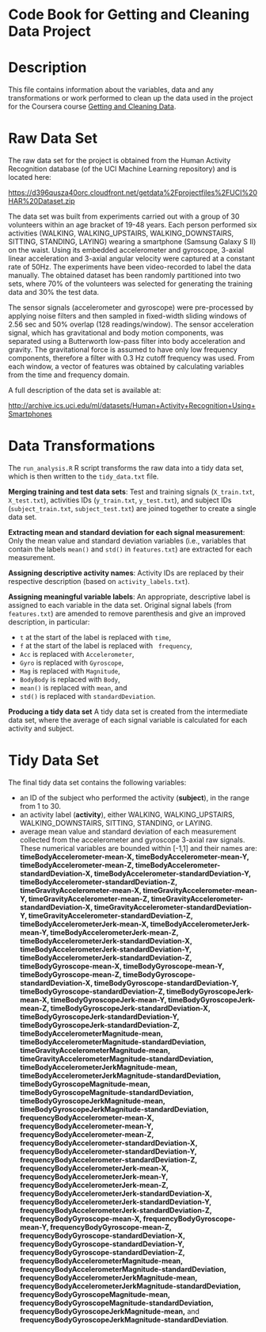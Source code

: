 Code Book for Getting and Cleaning Data Project  
==========================================

# Description 
This file contains information about the variables, data and any transformations or work performed to clean up the data used in the project for the Coursera course [Getting and Cleaning Data](https://www.coursera.org/course/getdata).

# Raw Data Set

The raw data set for the project is obtained from the Human Activity Recognition database (of the UCI Machine Learning repository) and is located here: 

https://d396qusza40orc.cloudfront.net/getdata%2Fprojectfiles%2FUCI%20HAR%20Dataset.zip

The data set was built from experiments carried out with a group of 30 volunteers within an age bracket of 19-48 years. Each person performed six activities (WALKING, WALKING_UPSTAIRS, WALKING_DOWNSTAIRS, SITTING, STANDING, LAYING) wearing a smartphone (Samsung Galaxy S II) on the waist. Using its embedded accelerometer and gyroscope, 3-axial linear acceleration and 3-axial angular velocity were captured at a constant rate of 50Hz. The experiments have been video-recorded to label the data manually. The obtained dataset has been randomly partitioned into two sets, where 70% of the volunteers was selected for generating the training data and 30% the test data.   

The sensor signals (accelerometer and gyroscope) were pre-processed by applying noise filters and then sampled in fixed-width sliding windows of 2.56 sec and 50% overlap (128 readings/window). The sensor acceleration signal, which has gravitational and body motion components, was separated using a Butterworth low-pass filter into body acceleration and gravity. The gravitational force is assumed to have only low frequency components, therefore a filter with 0.3 Hz cutoff frequency was used. From each window, a vector of features was obtained by calculating variables from the time and frequency domain.  

A full description of the data set is available at: 

http://archive.ics.uci.edu/ml/datasets/Human+Activity+Recognition+Using+Smartphones


# Data Transformations

The `run_analysis.R` R script transforms the raw data into a tidy data set, which is then written to the `tidy_data.txt` file.

__Merging training and test data sets__:
Test and training signals (`X_train.txt`, `X_test.txt`), activities IDs (`y_train.txt`, `y_test.txt`), and subject IDs (`subject_train.txt`, `subject_test.txt`) are joined together to create a single data set. 

__Extracting mean and standard deviation for each signal measurement__:
Only the mean value and standard deviation variables (i.e., variables that contain the labels `mean()` and `std()` in `features.txt`) are extracted for each measurement.

__Assigning descriptive activity names__:
Activity IDs are replaced by their respective description (based on `activity_labels.txt`).

__Assigning meaningful variable labels__:
An appropriate, descriptive label is assigned to each variable in the data set. Original signal labels (from `features.txt`) are amended to remove parenthesis and give an improved description, in particular:

* `t` at the start of the label is replaced with `time`,
* `f` at the start of the label is replaced with ` frequency`,
* `Acc` is replaced with `Accelerometer`,
* `Gyro` is replaced with `Gyroscope`,
* `Mag` is replaced with `Magnitude`, 
* `BodyBody` is replaced with `Body`,
* `mean()` is replaced with `mean`, and
* `std()` is replaced with `standardDeviation`.

__Producing a tidy data set__
A tidy data set is created from the intermediate data set, where the average of each signal variable is calculated for each activity and subject.

# Tidy Data Set

The final tidy data set contains the following variables:

* an ID of the subject who performed the activity (__subject__), in the range from 1 to 30. 
* an activity label (__activity__), either WALKING, WALKING_UPSTAIRS, WALKING_DOWNSTAIRS, SITTING, STANDING, or LAYING.
* average mean value and standard deviation of each measurement collected from the accelerometer and gyroscope 3-axial raw signals. These numerical variables are bounded within [-1,1] and their names are:
__timeBodyAccelerometer-mean-X,
timeBodyAccelerometer-mean-Y,
timeBodyAccelerometer-mean-Z,
timeBodyAccelerometer-standardDeviation-X,
timeBodyAccelerometer-standardDeviation-Y,
timeBodyAccelerometer-standardDeviation-Z,
timeGravityAccelerometer-mean-X,
timeGravityAccelerometer-mean-Y,
timeGravityAccelerometer-mean-Z,
timeGravityAccelerometer-standardDeviation-X,
timeGravityAccelerometer-standardDeviation-Y,
timeGravityAccelerometer-standardDeviation-Z,
timeBodyAccelerometerJerk-mean-X,
timeBodyAccelerometerJerk-mean-Y,
timeBodyAccelerometerJerk-mean-Z,
timeBodyAccelerometerJerk-standardDeviation-X,
timeBodyAccelerometerJerk-standardDeviation-Y,
timeBodyAccelerometerJerk-standardDeviation-Z,
timeBodyGyroscope-mean-X,
timeBodyGyroscope-mean-Y,
timeBodyGyroscope-mean-Z,
timeBodyGyroscope-standardDeviation-X,
timeBodyGyroscope-standardDeviation-Y,
timeBodyGyroscope-standardDeviation-Z,
timeBodyGyroscopeJerk-mean-X,
timeBodyGyroscopeJerk-mean-Y,
timeBodyGyroscopeJerk-mean-Z,
timeBodyGyroscopeJerk-standardDeviation-X,
timeBodyGyroscopeJerk-standardDeviation-Y,
timeBodyGyroscopeJerk-standardDeviation-Z,
timeBodyAccelerometerMagnitude-mean,
timeBodyAccelerometerMagnitude-standardDeviation,
timeGravityAccelerometerMagnitude-mean,
timeGravityAccelerometerMagnitude-standardDeviation,
timeBodyAccelerometerJerkMagnitude-mean,
timeBodyAccelerometerJerkMagnitude-standardDeviation,
timeBodyGyroscopeMagnitude-mean,
timeBodyGyroscopeMagnitude-standardDeviation,
timeBodyGyroscopeJerkMagnitude-mean,
timeBodyGyroscopeJerkMagnitude-standardDeviation,
frequencyBodyAccelerometer-mean-X,
frequencyBodyAccelerometer-mean-Y,
frequencyBodyAccelerometer-mean-Z,
frequencyBodyAccelerometer-standardDeviation-X,
frequencyBodyAccelerometer-standardDeviation-Y,
frequencyBodyAccelerometer-standardDeviation-Z,
frequencyBodyAccelerometerJerk-mean-X,
frequencyBodyAccelerometerJerk-mean-Y,
frequencyBodyAccelerometerJerk-mean-Z,
frequencyBodyAccelerometerJerk-standardDeviation-X,
frequencyBodyAccelerometerJerk-standardDeviation-Y,
frequencyBodyAccelerometerJerk-standardDeviation-Z,
frequencyBodyGyroscope-mean-X,
frequencyBodyGyroscope-mean-Y,
frequencyBodyGyroscope-mean-Z,
frequencyBodyGyroscope-standardDeviation-X,
frequencyBodyGyroscope-standardDeviation-Y,
frequencyBodyGyroscope-standardDeviation-Z,
frequencyBodyAccelerometerMagnitude-mean,
frequencyBodyAccelerometerMagnitude-standardDeviation,
frequencyBodyAccelerometerJerkMagnitude-mean,
frequencyBodyAccelerometerJerkMagnitude-standardDeviation,
frequencyBodyGyroscopeMagnitude-mean,
frequencyBodyGyroscopeMagnitude-standardDeviation,
frequencyBodyGyroscopeJerkMagnitude-mean,__
and 
__frequencyBodyGyroscopeJerkMagnitude-standardDeviation__.

